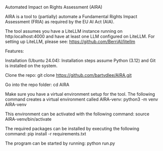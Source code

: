 Automated Impact on Rights Assessment (AIRA)

AIRA is a tool to (partially) automate a Fundamental Rights Impact Assessment (FRIA) as required by the EU AI Act (AIA).

The tool assumes you have a LiteLLM instance running on http:localhost:4000 and have at least one LLM configured on LiteLLM.
For setting up LiteLLM, please see: https://github.com/BerriAI/litellm

Features:


Installation (Ubuntu 24.04):
Installation steps assume Python (3.12) and Git is installed on the system.

Clone the repo:
git clone https://github.com/bartvdlee/AIRA.git

Go into the repo folder:
cd AIRA

Make sure you have a virtual environment setup for the tool. The following command creates a virtual environment called AIRA-venv:
python3 -m venv AIRA-venv

This environment can be activated with the following command:
source AIRA-venv/bin/activate

The required packages can be installed by executing the following command:
pip install -r requirements.txt

The program can be started by running:
python run.py
